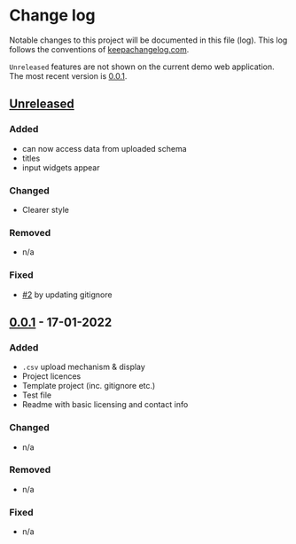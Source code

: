 <!-- SPDX-FileCopyrightText: 2022 Orcro Ltd. <team@orcro.co.uk> -->
<!-- -->
<!-- SPDX-License-Identifier: Apache-2.0 -->

# Change log

Notable changes to this project will be documented in this file (log). This log follows the conventions of [keepachangelog.com](http://keepachangelog.com/).

`Unreleased` features are not shown on the current demo web application. The most recent version is [0.0.1].

## [Unreleased] 

### Added

- can now access data from uploaded schema
- titles
- input widgets appear

### Changed

- Clearer style

### Removed

- n/a

### Fixed

- [#2](https://github.com/galacticalex/contractAssembler/issues/2) by updating gitignore

## [0.0.1] - 17-01-2022

### Added

- `.csv` upload mechanism & display
- Project licences
- Template project (inc. gitignore etc.)
- Test file
- Readme with basic licensing and contact info

### Changed

- n/a

### Removed

- n/a

### Fixed

- n/a

[Unreleased]: https://github.com/galacticalex/contractAssembler
[0.0.1]: https://github.com/galacticalex/contractAssembler
